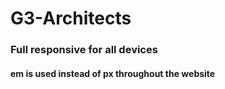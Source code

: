 # G3-Architects
### Full responsive for all devices
#### em is used instead of px throughout the website
